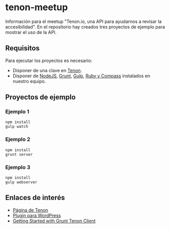 # tenon-meetup

Información para el meetup "Tenon.io, una API para ayudarnos a revisar la accesibilidad".
En el repositorio hay creados tres proyectos de ejemplo para mostrar el uso de la API.

## Requisitos
Para ejecutar los proyectos es necesario:
* Disponer de una clave en [Tenon](http://tenon.io/).
* Disponer de [NodeJS](http://nodejs.org/), [Grunt](http://gruntjs.com/), [Gulp](http://gulpjs.com/), [Ruby y Compass](https://github.com/gruntjs/grunt-contrib-compass) instalados en nuestro equipo.

## Proyectos de ejemplo

### Ejemplo 1

```shell
npm install
gulp watch
```

### Ejemplo 2

```shell
npm install
grunt server
```

### Ejemplo 3

```shell
npm install
gulp webserver
```

## Enlaces de interés
* [Página de Tenon](http://tenon.io/)
* [Plugin para WordPress](https://wordpress.org/plugins/access-monitor/)
* [Getting Started with Grunt Tenon Client](http://codepen.io/joe-watkins/blog/getting-started-with-grunt-tenon)
